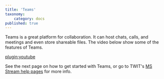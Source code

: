 ```yaml
---
title: 'Teams'
taxonomy:
    category: docs
published: true
---
```


Teams is a great platform for collaboration. It can host chats, calls, and meetings and even store shareable files. The video below show some of the features of Teams.


[plugin:youtube](https://www.youtube.com/watch?v=qx8xHpRMFHU)



See the next page on how to get started with Teams, or go to TWIT's [MS Stream help pages](https://trinitywestern.teamdynamix.com/TDClient/1904/Portal/KB/?CategoryID=17821) for more info.
